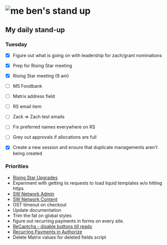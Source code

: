# ![me](https://avatars2.githubusercontent.com/u/5232044?s=50&v=4) ben's stand up

## My daily stand-up

### Tuesday

- [X] Figure out what is going on with leadership for zach/grant nominations
- [X] Prep for Rising Star meeting
- [X] Rising Star meeting (9 am)
- [ ] MS Foodbank
- [ ] Matrix address field
- [ ] RS email item
- [ ] Zack => Zach test emails
- [ ] Fix preferred names everywhere on RS
- [ ] Grey out approvals if allocations are full 
- [X] Create a new session and ensure that duplicate managements aren't being created


### Priorities 
    
- [Rising Star Upgrades](https://app.clickup.com/8537154/v/l/f/27554943?pr=12707202)
- Experiment with getting iis requests to load liquid templates w/o hitting https
- [SW Network Admin](https://app.clickup.com/8537154/v/l/li/54890360?pr=12760709)
- [SW Network Content](https://app.clickup.com/8537154/v/l/li/54892353?pr=12760709)
- OST timeout on checkout
- Update documentation
- Trim the fat on global styles
- figure out recurring payments in forms on every site.
- [ReCaptcha - disable buttons till ready](https://projects.madebyspeak.com/#/tasks/17598281)
- [Recurring Payments in Authorize](https://projects.madebyspeak.com/#/tasks/16411534)
- Delete Matrix values for deleted fields script
